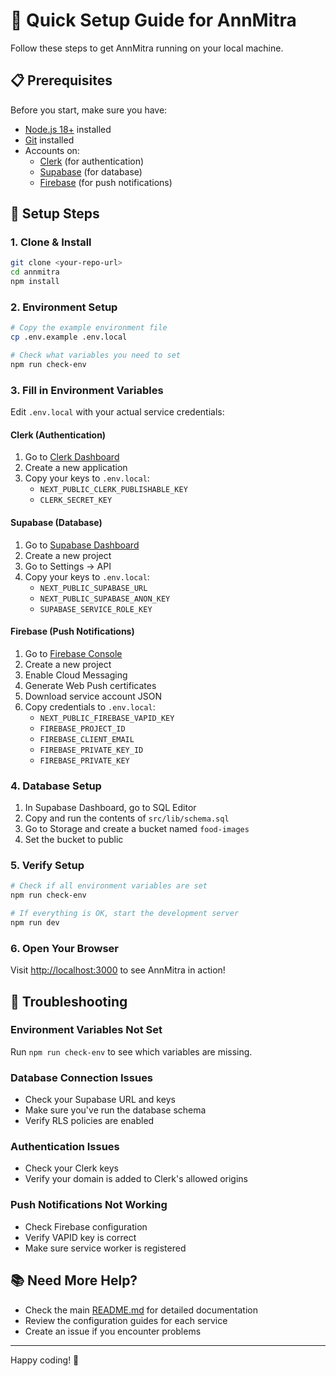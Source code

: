 # 🚀 Quick Setup Guide for AnnMitra

Follow these steps to get AnnMitra running on your local machine.

## 📋 Prerequisites

Before you start, make sure you have:
- [Node.js 18+](https://nodejs.org/) installed
- [Git](https://git-scm.com/) installed
- Accounts on:
  - [Clerk](https://clerk.com) (for authentication)
  - [Supabase](https://supabase.com) (for database)
  - [Firebase](https://firebase.google.com) (for push notifications)

## 🔧 Setup Steps

### 1. Clone & Install

```bash
git clone <your-repo-url>
cd annmitra
npm install
```

### 2. Environment Setup

```bash
# Copy the example environment file
cp .env.example .env.local

# Check what variables you need to set
npm run check-env
```

### 3. Fill in Environment Variables

Edit `.env.local` with your actual service credentials:

#### Clerk (Authentication)
1. Go to [Clerk Dashboard](https://dashboard.clerk.com)
2. Create a new application
3. Copy your keys to `.env.local`:
   - `NEXT_PUBLIC_CLERK_PUBLISHABLE_KEY`
   - `CLERK_SECRET_KEY`

#### Supabase (Database)
1. Go to [Supabase Dashboard](https://app.supabase.com)
2. Create a new project
3. Go to Settings → API
4. Copy your keys to `.env.local`:
   - `NEXT_PUBLIC_SUPABASE_URL`
   - `NEXT_PUBLIC_SUPABASE_ANON_KEY`
   - `SUPABASE_SERVICE_ROLE_KEY`

#### Firebase (Push Notifications)
1. Go to [Firebase Console](https://console.firebase.google.com)
2. Create a new project
3. Enable Cloud Messaging
4. Generate Web Push certificates
5. Download service account JSON
6. Copy credentials to `.env.local`:
   - `NEXT_PUBLIC_FIREBASE_VAPID_KEY`
   - `FIREBASE_PROJECT_ID`
   - `FIREBASE_CLIENT_EMAIL`
   - `FIREBASE_PRIVATE_KEY_ID`
   - `FIREBASE_PRIVATE_KEY`

### 4. Database Setup

1. In Supabase Dashboard, go to SQL Editor
2. Copy and run the contents of `src/lib/schema.sql`
3. Go to Storage and create a bucket named `food-images`
4. Set the bucket to public

### 5. Verify Setup

```bash
# Check if all environment variables are set
npm run check-env

# If everything is OK, start the development server
npm run dev
```

### 6. Open Your Browser

Visit [http://localhost:3000](http://localhost:3000) to see AnnMitra in action!

## 🎯 Troubleshooting

### Environment Variables Not Set
Run `npm run check-env` to see which variables are missing.

### Database Connection Issues
- Check your Supabase URL and keys
- Make sure you've run the database schema
- Verify RLS policies are enabled

### Authentication Issues
- Check your Clerk keys
- Verify your domain is added to Clerk's allowed origins

### Push Notifications Not Working
- Check Firebase configuration
- Verify VAPID key is correct
- Make sure service worker is registered

## 📚 Need More Help?

- Check the main [README.md](./README.md) for detailed documentation
- Review the configuration guides for each service
- Create an issue if you encounter problems

---

Happy coding! 🎉
